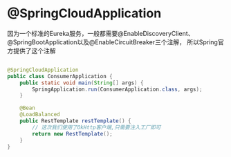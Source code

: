 



# @SpringCloudApplication

因为一个标准的Eureka服务，一般都需要@EnableDiscoveryClient、@SpringBootApplication以及@EnableCircuitBreaker三个注解，
所以Spring官方提供了这个注解

```java

@SpringCloudApplication
public class ConsumerApplication {
    public static void main(String[] args) {
        SpringApplication.run(ConsumerApplication.class, args);
    }

    @Bean
    @LoadBalanced
    public RestTemplate restTemplate() {
        // 这次我们使用了OkHttp客户端,只需要注入工厂即可
        return new RestTemplate();
    }
}

```

